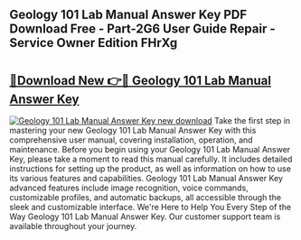 ## Geology 101 Lab Manual Answer Key PDF Download Free - Part-2G6 User Guide Repair - Service Owner Edition FHrXg

# <h2><a href="http://bc62639.oget.top/?id=Geology+101+Lab+Manual+Answer+Key">🔗Download New 👉🔴 Geology 101 Lab Manual Answer Key</a></h2>

[![Geology 101 Lab Manual Answer Key new download](https://i.imgur.com/5g1atiW.png)](http://bc62639.oget.top/?id=Geology+101+Lab+Manual+Answer+Key)
Take the first step in mastering your new Geology 101 Lab Manual Answer Key with this comprehensive user manual, covering installation, operation, and maintenance. Before you begin using your Geology 101 Lab Manual Answer Key, please take a moment to read this manual carefully. It includes detailed instructions for setting up the product, as well as information on how to use its various features and capabilities. Geology 101 Lab Manual Answer Key advanced features include image recognition, voice commands, customizable profiles, and automatic backups, all accessible through the sleek and customizable interface. We're Here to Help You Every Step of the Way Geology 101 Lab Manual Answer Key. Our customer support team is available throughout your journey.
